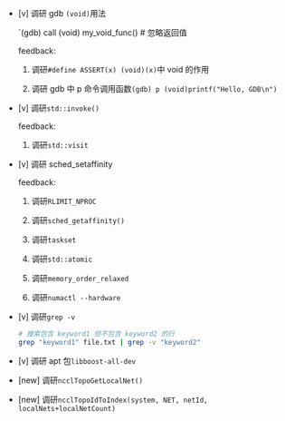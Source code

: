 * [v] 调研 gdb `(void)`用法

    `(gdb) call (void) my_void_func()  # 忽略返回值

    feedback:

    1. 调研`#define ASSERT(x) (void)(x)`中 void 的作用

    1. 调研 gdb 中 p 命令调用函数`(gdb) p (void)printf("Hello, GDB\n")`

* [v] 调研`std::invoke()`

    feedback:

    1. 调研`std::visit`

* [v] 调研 sched_setaffinity

    feedback:

    1. 调研`RLIMIT_NPROC`

    1. 调研`sched_getaffinity()`

    1. 调研`taskset`

    1. 调研`std::atomic`

    1. 调研`memory_order_relaxed`

    1. 调研`numactl --hardware`

* [v] 调研`grep -v`

    ```bash
    # 搜索包含 keyword1 但不包含 keyword2 的行
    grep "keyword1" file.txt | grep -v "keyword2"
    ```

* [v] 调研 apt 包`libboost-all-dev`

* [new] 调研`ncclTopoGetLocalNet()`

* [new] 调研`ncclTopoIdToIndex(system, NET, netId, localNets+localNetCount)`
